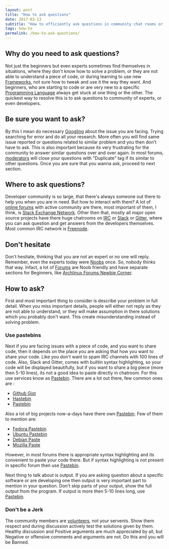 ```yaml
---
layout: post
title: "How to ask questions"
date: 2017-03-13
subtitle: "How to efficiently ask questions in community chat rooms or forums."
tags: how-to
permalink: /how-to-ask-questions/
---
```


## Why do you need to ask questions?

Not just the beginners but even experts sometimes find themselves in situations,
where they don't know how to solve a problem, or they are not able to understand
a piece of code, or during learning to use new
[Frameworks](https://en.wikipedia.org/wiki/Software_framework), not sure how to
tweak and use it the way they want. And beginners, who are starting to code or
are very new to a specific
[Programming Language](https://en.wikipedia.org/wiki/Programming_language)
always get stuck at one thing or the other. The quickest way to resolve this is
to ask questions to community of experts, or even developers.

## Be sure you want to ask?

By this I mean do necessary
[Googling](https://en.wikipedia.org/wiki/Google_(verb)) about the issue you are
facing. Trying searching for error and do all your research. More often you will
find same issue reported or questions related to similar problem and you then
don't have to ask. This is also important because its very frustrating for the
community to answer similar questions over and over again. In most forums,
[moderators](https://www.urbandictionary.com/define.php?term=forum%20moderator)
will close your questions with "Duplicate" tag if its similar to other
questions. Once you are sure that you wanna ask, proceed to next section.

## Where to ask questions?

Developer community is so large, that there's always someone out there to help
you when you are in need. But how to interact with them? A lot of
[online forums](https://en.wikipedia.org/wiki/Internet_forum)
with active community are there, most important of them, I think, is
[Stack Exchange Network](https://stackexchange.com/). Other then that, mostly
all major open source projects have there huge chatrooms on
[IRC](https://en.wikipedia.org/wiki/Internet_Relay_Chat) or
[Slack](https://slack.com) or
[Gitter](https://gitter.im), where you can ask question and get answers from the
developers themselves. Most common IRC network is
[Freenode](https://freenode.net).

## Don't hesitate

Don't hesitate, thinking that you are not an expert or no one will reply.
Remember, even the experts today were
[Noobs](https://en.wikipedia.org/wiki/Newbie) once. So, nobody thinks that way.
Infact, a lot of [Forums](https://en.wikipedia.org/wiki/Internet_forum) are Noob
friendly and have separate sections for Beginners, like
[Archlinux Forums Newbie Corner](https://bbs.archlinux.org/viewforum.php?id=23).

## How to ask?

First and most important thing to consider is describe your problem in full
detail. When you miss important details, people will either not reply as they
are not able to understand, or they will make assumption in there solutions
which you probably don't want. This create misunderstanding instead of solving
problem.

### Use pastebins
Next if you are facing issues with a piece of code, and you want to share code,
then it depends on the place you are asking that how you want to share your
code. Like you don't want to spam IRC channels with 100 lines of code. Also,
Slack and Gitter, comes with builtin syntax highlighting, so your code will be
displayed beautifully, but if you want to share a big piece (more then 5-10
lines), its not a good idea to paste directly in chatroom. For this use services
know as [Pastebin](https://en.wikipedia.org/wiki/Pastebin). There are a lot out
there, few common ones are :

* [Github Gist](https://gist.github.com)
* [Hastebin](https://hastebin.com)
* [Pastebin](https://goo.gl/qFJ7J0)

Also a lot of big projects now-a-days have there own
[Pastebin](https://en.wikipedia.org/wiki/Pastebin). Few of them to mention are:

* [Fedora Pastebin](https://paste.fedoraproject.org/)
* [Ubuntu Pastebin](https://paste.ubuntu.com/)
* [Debian Paste](https://paste.debian.net/)
* [Mozilla Paste](https://pastebin.mozilla.org/)

However, in most forums there is appropriate syntax highlighting and its
convenient to paste your code there. But if syntax highlighting is not present
in specific forum then use [Pastebin](https://en.wikipedia.org/wiki/Pastebin).

Next thing to talk about is output. If you are asking question about a specific
software or are developing one then output is very important part to mention in
your question. Don't skip parts of your output, show the full output from the
program. If output is more then 5-10 lines long, use
[Pastebin](https://en.wikipedia.org/wiki/Pastebin).

### Don't be a Jerk

The community members are
[volunteers](https://en.wikipedia.org/wiki/Volunteering), not your servents.
Show them respect and during discussion actively test the solutions given by
them. Healthy discussion and Positive arguments are much appreciated by all, but
Negative or offensive comments and arguments are not. Do this and you will be
Banned.

